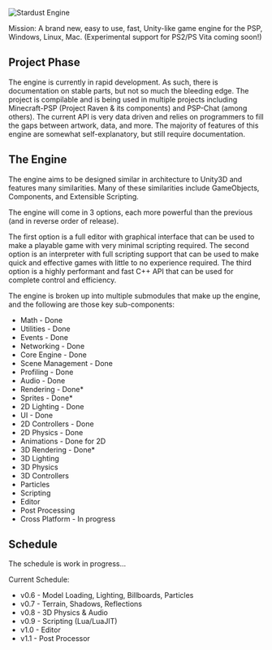 ![Stardust Engine](./stardustLogo.png)

Mission: A brand new, easy to use, fast, Unity-like game engine for the PSP, Windows, Linux, Mac. (Experimental support for PS2/PS Vita coming soon!)

## Project Phase
The engine is currently in rapid development. As such, there is documentation on stable parts, but not so much the bleeding edge. The project is compilable and is being used in multiple projects including Minecraft-PSP (Project Raven & its components) and PSP-Chat (among others). The current API is very data driven and relies on programmers to fill the gaps between artwork, data, and more. The majority of features of this engine are somewhat self-explanatory, but still require documentation.

## The Engine
The engine aims to be designed similar in architecture to Unity3D and features many similarities. Many of these similarities include GameObjects, Components, and Extensible Scripting. 

The engine will come in 3 options, each more powerful than the previous (and in reverse order of release).

The first option is a full editor with graphical interface that can be used to make a playable game with very minimal scripting required.
The second option is an interpreter with full scripting support that can be used to make quick and effective games with little to no experience required.
The third option is a highly performant and fast C++ API that can be used for complete control and efficiency.

The engine is broken up into multiple submodules that make up the engine, and the following are those key sub-components:

- Math - Done
- Utilities - Done
- Events - Done
- Networking - Done
- Core Engine - Done
- Scene Management - Done
- Profiling - Done
- Audio - Done
- Rendering - Done*
- Sprites - Done*
- 2D Lighting - Done
- UI - Done
- 2D Controllers - Done
- 2D Physics - Done
- Animations - Done for 2D
- 3D Rendering - Done*
- 3D Lighting
- 3D Physics
- 3D Controllers
- Particles
- Scripting
- Editor
- Post Processing
- Cross Platform - In progress

## Schedule
The schedule is work in progress...

Current Schedule:
* v0.6 - Model Loading, Lighting, Billboards, Particles
* v0.7 - Terrain, Shadows, Reflections
* v0.8 - 3D Physics & Audio
* v0.9 - Scripting (Lua/LuaJIT)
* v1.0 - Editor
* v1.1 - Post Processor
